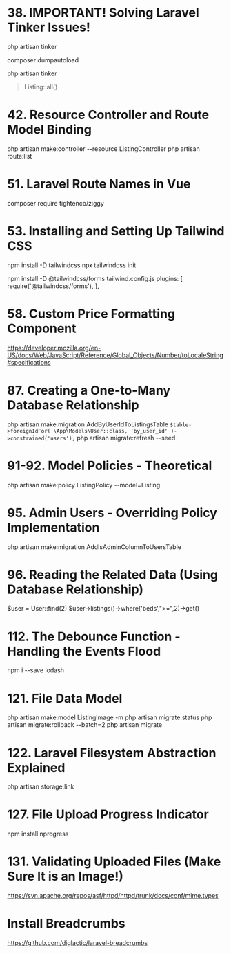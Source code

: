 # 38. IMPORTANT! Solving Laravel Tinker Issues!
php artisan tinker

composer dumpautoload

php artisan tinker
> Listing::all()


# 42. Resource Controller and Route Model Binding
php artisan make:controller --resource ListingController
php artisan route:list


# 51. Laravel Route Names in Vue
composer require tightenco/ziggy

# 53. Installing and Setting Up Tailwind CSS
npm install -D tailwindcss
npx tailwindcss init

npm install -D @tailwindcss/forms
tailwind.config.js
plugins: [
        require('@tailwindcss/forms'),
],



# 58. Custom Price Formatting Component
https://developer.mozilla.org/en-US/docs/Web/JavaScript/Reference/Global_Objects/Number/toLocaleString#specifications


# 87. Creating a One-to-Many Database Relationship
php artisan make:migration AddByUserIdToListingsTable
        ```
        $table->foreignIdFor(
                \App\Models\User::class,
                'by_user_id'
        )->constrained('users');
        ```
php artisan migrate:refresh --seed
            


# 91-92. Model Policies - Theoretical
php artisan make:policy ListingPolicy --model=Listing


# 95. Admin Users - Overriding Policy Implementation
php artisan make:migration AddIsAdminColumnToUsersTable

# 96. Reading the Related Data (Using Database Relationship)
$user = User::find(2)
$user->listings()->where('beds',">=",2)->get()

# 112. The Debounce Function - Handling the Events Flood
npm i --save lodash

# 121. File Data Model
php artisan make:model ListingImage -m
php artisan migrate:status
php artisan migrate:rollback --batch=2
php artisan migrate

# 122. Laravel Filesystem Abstraction Explained
php artisan storage:link

# 127. File Upload Progress Indicator
npm install nprogress

# 131. Validating Uploaded Files (Make Sure It is an Image!)
https://svn.apache.org/repos/asf/httpd/httpd/trunk/docs/conf/mime.types

# Install Breadcrumbs
https://github.com/diglactic/laravel-breadcrumbs


